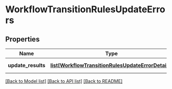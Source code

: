# WorkflowTransitionRulesUpdateErrors

## Properties
Name | Type | Description | Notes
------------ | ------------- | ------------- | -------------
**update_results** | [**list[WorkflowTransitionRulesUpdateErrorDetails]**](WorkflowTransitionRulesUpdateErrorDetails.md) | A list of workflows. | 

[[Back to Model list]](../README.md#documentation-for-models) [[Back to API list]](../README.md#documentation-for-api-endpoints) [[Back to README]](../README.md)

